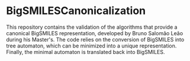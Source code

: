 # BigSMILESCanonicalization

This repository contains the validation of the algorithms that provide a canonical BigSMILES representation, developed by Bruno Salomão Leão during his Master's. The code relies on the conversion of BigSMILES into tree automaton, which can be minimized into a unique representation. Finally, the minimal automaton is translated back into BigSMILES.
